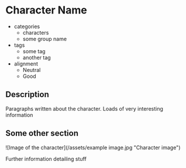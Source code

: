 # Character Name

* categories
    * characters
    * some group name
* tags
    * some tag
    * another tag
* alignment
    * Neutral
    * Good

## Description

Paragraphs written about the character. Loads of very interesting information

## Some other section

![Image of the character](/assets/example image.jpg "Character image")

Further information detailing stuff

